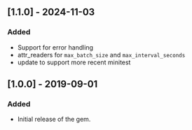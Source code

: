 ## [1.1.0] - 2024-11-03
### Added
- Support for error handling
- attr_readers for `max_batch_size` and `max_interval_seconds`
- update to support more recent minitest

## [1.0.0] - 2019-09-01
### Added
- Initial release of the gem.
